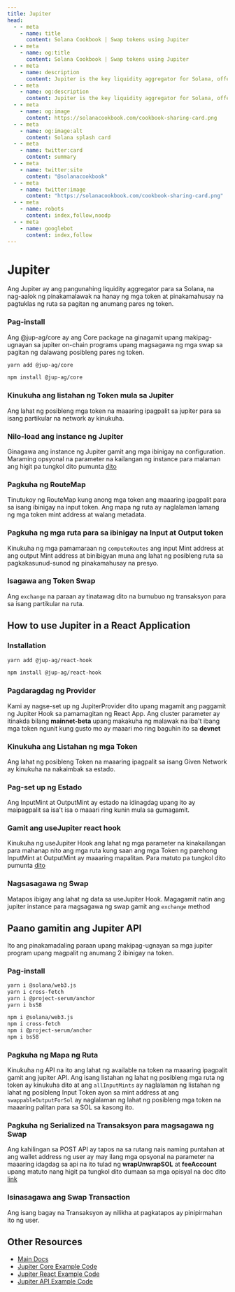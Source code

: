 ```yaml
---
title: Jupiter
head:
  - - meta
    - name: title
      content: Solana Cookbook | Swap tokens using Jupiter
  - - meta
    - name: og:title
      content: Solana Cookbook | Swap tokens using Jupiter
  - - meta
    - name: description
      content: Jupiter is the key liquidity aggregator for Solana, offering the widest range of tokens and best route discovery between any token pair.
  - - meta
    - name: og:description
      content: Jupiter is the key liquidity aggregator for Solana, offering the widest range of tokens and best route discovery between any token pair.
  - - meta
    - name: og:image
      content: https://solanacookbook.com/cookbook-sharing-card.png
  - - meta
    - name: og:image:alt
      content: Solana splash card
  - - meta
    - name: twitter:card
      content: summary
  - - meta
    - name: twitter:site
      content: "@solanacookbook"
  - - meta
    - name: twitter:image
      content: "https://solanacookbook.com/cookbook-sharing-card.png"
  - - meta
    - name: robots
      content: index,follow,noodp
  - - meta
    - name: googlebot
      content: index,follow
---
```


# Jupiter

Ang Jupiter ay ang pangunahing liquidity aggregator para sa Solana, na nag-aalok ng pinakamalawak na hanay ng mga token at pinakamahusay na pagtuklas ng ruta sa pagitan ng anumang pares ng token.

### Pag-install

Ang @jup-ag/core ay ang Core package na ginagamit upang makipag-ugnayan sa jupiter on-chain programs upang magsagawa ng mga swap sa pagitan ng dalawang posibleng pares ng token.

<CodeGroup>
  <CodeGroupItem title="YARN" active>

```bash
yarn add @jup-ag/core
```

  </CodeGroupItem>

  <CodeGroupItem title="NPM">

```bash
npm install @jup-ag/core
```

  </CodeGroupItem>
</CodeGroup>

### Kinukuha ang listahan ng Token mula sa Jupiter

Ang lahat ng posibleng mga token na maaaring ipagpalit sa jupiter para sa isang partikular na network ay kinukuha.

<SolanaCodeGroup>
  <SolanaCodeGroupItem title="TS" active>

  <template v-slot:default>

@[code](@/code/jupiter/token-list/main.en.ts)

  </template>

  <template v-slot:preview>

@[code](@/code/jupiter/token-list/main.preview.en.ts)

  </template>

  </SolanaCodeGroupItem>

</SolanaCodeGroup>

### Nilo-load ang instance ng Jupiter

Ginagawa ang instance ng Jupiter gamit ang mga ibinigay na configuration. Maraming opsyonal na parameter na kailangan ng instance para malaman ang higit pa tungkol dito pumunta [dito](https://docs.jup.ag/jupiter-core/full-guide)

<SolanaCodeGroup>
  <SolanaCodeGroupItem title="TS" active>

  <template v-slot:default>

@[code](@/code/jupiter/loading-instance/main.en.ts)

  </template>

  <template v-slot:preview>

@[code](@/code/jupiter/loading-instance/main.preview.en.ts)

  </template>

  </SolanaCodeGroupItem>

</SolanaCodeGroup>

### Pagkuha ng RouteMap

Tinutukoy ng RouteMap kung anong mga token ang maaaring ipagpalit para sa isang ibinigay na input token. Ang mapa ng ruta ay naglalaman lamang ng mga token mint address at walang metadata.

<SolanaCodeGroup>
  <SolanaCodeGroupItem title="TS" active>

  <template v-slot:default>

@[code](@/code/jupiter/route-map/main.en.ts)

  </template>

  <template v-slot:preview>

@[code](@/code/jupiter/route-map/main.preview.en.ts)

  </template>

  </SolanaCodeGroupItem>

</SolanaCodeGroup>

### Pagkuha ng mga ruta para sa ibinigay na Input at Output token
Kinukuha ng mga pamamaraan ng `computeRoutes` ang input Mint address at ang output Mint address at binibigyan muna ang lahat ng posibleng ruta sa pagkakasunud-sunod ng pinakamahusay na presyo.

<SolanaCodeGroup>
  <SolanaCodeGroupItem title="TS" active>

  <template v-slot:default>

@[code](@/code/jupiter/routes/main.en.ts)

  </template>

  <template v-slot:preview>

@[code](@/code/jupiter/routes/main.preview.en.ts)

  </template>

  </SolanaCodeGroupItem>

</SolanaCodeGroup>

### Isagawa ang Token Swap
Ang `exchange` na paraan ay tinatawag dito na bumubuo ng transaksyon para sa isang partikular na ruta.

<SolanaCodeGroup>
  <SolanaCodeGroupItem title="TS" active>

  <template v-slot:default>

@[code](@/code/jupiter/swap/main.en.ts)

  </template>

  <template v-slot:preview>

@[code](@/code/jupiter/swap/main.preview.en.ts)

  </template>

  </SolanaCodeGroupItem>

</SolanaCodeGroup>

## How to use Jupiter in a React Application

### Installation

<CodeGroup>
  <CodeGroupItem title="YARN" active>

```bash
yarn add @jup-ag/react-hook
```

  </CodeGroupItem>

  <CodeGroupItem title="NPM">

```bash
npm install @jup-ag/react-hook
```

  </CodeGroupItem>
</CodeGroup>

### Pagdaragdag ng Provider

Kami ay nagse-set up ng JupiterProvider dito upang magamit ang paggamit ng Jupiter Hook sa pamamagitan ng React App. Ang cluster parameter ay itinakda bilang **mainnet-beta** upang makakuha ng malawak na iba't ibang mga token ngunit kung gusto mo ay maaari mo ring baguhin ito sa **devnet**

<SolanaCodeGroup>
  <SolanaCodeGroupItem title="TS" active>

  <template v-slot:default>

@[code](@/code/jupiter/providerSetup/main.en.ts)

  </template>

  <template v-slot:preview>

@[code](@/code/jupiter/providerSetup/main.preview.en.ts)

  </template>

  </SolanaCodeGroupItem>

</SolanaCodeGroup>

### Kinukuha ang Listahan ng mga Token

Ang lahat ng posibleng Token na maaaring ipagpalit sa isang Given Network ay kinukuha na nakaimbak sa estado.

<SolanaCodeGroup>
  <SolanaCodeGroupItem title="TS" active>

  <template v-slot:default>

@[code](@/code/jupiter/react-token-list/main.en.ts)

  </template>

  <template v-slot:preview>

@[code](@/code/jupiter/react-token-list/main.preview.en.ts)

  </template>

  </SolanaCodeGroupItem>

</SolanaCodeGroup>

### Pag-set up ng Estado

Ang InputMint at OutputMint ay estado na idinagdag upang ito ay maipagpalit sa isa't isa o maaari ring kunin mula sa gumagamit.

<SolanaCodeGroup>
  <SolanaCodeGroupItem title="TS" active>

  <template v-slot:default>

@[code](@/code/jupiter/inputSetup/main.en.ts)

  </template>

  <template v-slot:preview>

@[code](@/code/jupiter/inputSetup/main.preview.en.ts)

  </template>

  </SolanaCodeGroupItem>

</SolanaCodeGroup>

### Gamit ang useJupiter react hook

Kinukuha ng useJupiter Hook ang lahat ng mga parameter na kinakailangan para mahanap nito ang mga ruta kung saan ang mga Token ng parehong InputMint at OutputMint ay maaaring mapalitan. Para matuto pa tungkol dito pumunta [dito](https://docs.jup.ag/jupiter-react/using-the-react-hook)

<SolanaCodeGroup>
  <SolanaCodeGroupItem title="TS" active>

  <template v-slot:default>

@[code](@/code/jupiter/useJupiter/main.en.ts)

  </template>

  <template v-slot:preview>

@[code](@/code/jupiter/useJupiter/main.preview.en.ts)

  </template>

  </SolanaCodeGroupItem>

</SolanaCodeGroup>

### Nagsasagawa ng Swap

Matapos ibigay ang lahat ng data sa useJupiter Hook. Magagamit natin ang jupiter instance para magsagawa ng swap gamit ang `exchange` method

<SolanaCodeGroup>
  <SolanaCodeGroupItem title="TS" active>

  <template v-slot:default>

@[code](@/code/jupiter/reactSwap/main.en.ts)

  </template>

  <template v-slot:preview>

@[code](@/code/jupiter/reactSwap/main.preview.en.ts)

  </template>

  </SolanaCodeGroupItem>

</SolanaCodeGroup>

## Paano gamitin ang Jupiter API

Ito ang pinakamadaling paraan upang makipag-ugnayan sa mga jupiter program upang magpalit ng anumang 2 ibinigay na token.

### Pag-install

<CodeGroup>
  <CodeGroupItem title="YARN" active>

```bash
yarn i @solana/web3.js
yarn i cross-fetch
yarn i @project-serum/anchor
yarn i bs58
```

  </CodeGroupItem>

  <CodeGroupItem title="NPM">

```bash
npm i @solana/web3.js
npm i cross-fetch
npm i @project-serum/anchor
npm i bs58
```

  </CodeGroupItem>
</CodeGroup>

### Pagkuha ng Mapa ng Ruta

Kinukuha ng API na ito ang lahat ng available na token na maaaring ipagpalit gamit ang jupiter API. Ang isang listahan ng lahat ng posibleng mga ruta ng token ay kinukuha dito at ang `allInputMints` ay naglalaman ng listahan ng lahat ng posibleng Input Token ayon sa mint address at ang `swappableOutputForSol` ay naglalaman ng lahat ng posibleng mga token na maaaring palitan para sa SOL sa kasong ito.

<SolanaCodeGroup>
  <SolanaCodeGroupItem title="TS" active>

  <template v-slot:default>

@[code](@/code/jupiter/retriveapi/main.en.ts)

  </template>

  <template v-slot:preview>

@[code](@/code/jupiter/retriveapi/main.preview.en.ts)

  </template>

  </SolanaCodeGroupItem>

</SolanaCodeGroup>

### Pagkuha ng Serialized na Transaksyon para magsagawa ng Swap
Ang kahilingan sa POST API ay tapos na sa rutang nais naming puntahan at ang wallet address ng user ay may ilang mga opsyonal na parameter na maaaring idagdag sa api na ito tulad ng **wrapUnwrapSOL** at **feeAccount** upang matuto nang higit pa tungkol dito dumaan sa mga opisyal na doc dito [link](https://docs.jup.ag/jupiter-api/swap-api-for-solana)

<SolanaCodeGroup>
  <SolanaCodeGroupItem title="TS" active>

  <template v-slot:default>

@[code](@/code/jupiter/getTxapi/main.en.ts)

  </template>

  <template v-slot:preview>

@[code](@/code/jupiter/getTxapi/main.preview.en.ts)

  </template>

  </SolanaCodeGroupItem>

</SolanaCodeGroup>

### Isinasagawa ang Swap Transaction
Ang isang bagay na Transaksyon ay nilikha at pagkatapos ay pinipirmahan ito ng user.

<SolanaCodeGroup>
  <SolanaCodeGroupItem title="TS" active>

  <template v-slot:default>

@[code](@/code/jupiter/executeapi/main.en.ts)

  </template>

  <template v-slot:preview>

@[code](@/code/jupiter/executeapi/main.preview.en.ts)

  </template>

  </SolanaCodeGroupItem>

</SolanaCodeGroup>

## Other Resources

- [Main Docs](https://docs.jup.ag/)
- [Jupiter Core Example Code](https://github.com/jup-ag/jupiter-core-example)
- [Jupiter React Example Code](https://github.com/jup-ag/jupiter-api-nextjs-example)
- [Jupiter API Example Code](https://github.com/jup-ag/api-arbs-example)
